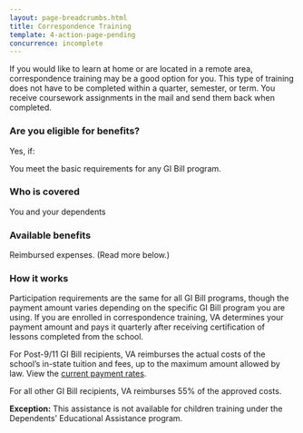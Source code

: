 ```yaml
---
layout: page-breadcrumbs.html
title: Correspondence Training
template: 4-action-page-pending
concurrence: incomplete
---
```


<div class="va-introtext">

If you would like to learn at home or are located in a remote area, correspondence training may be a good option for you. This type of training does not have to be completed within a quarter, semester, or term. You receive coursework assignments in the mail and send them back when completed.

</div>

<div class="call-out" markdown="1">

### Are you eligible for benefits?
Yes, if:

You meet the basic requirements for any GI Bill program.

### Who is covered
You and your dependents
</div>

### Available benefits

Reimbursed expenses. (Read more below.)

### How it works

Participation requirements are the same for all GI Bill programs, though the payment amount varies depending on the specific GI Bill program you are using. If you are enrolled in correspondence training, VA determines your payment amount and pays it quarterly after receiving certification of lessons completed from the school.

For Post-9/11 GI Bill recipients, VA reimburses the actual costs of the school’s in-state tuition and fees, up to the maximum amount allowed by law. View the [current payment rates](http://www.benefits.va.gov/gibill/resources/benefits_resources/rate_tables.asp).

For all other GI Bill recipients, VA reimburses 55% of the approved costs.

**Exception:** This assistance is not available for children training under the Dependents’ Educational Assistance program.
